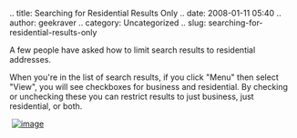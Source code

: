 .. title: Searching for Residential Results Only
.. date: 2008-01-11 05:40
.. author: geekraver
.. category: Uncategorized
.. slug: searching-for-residential-results-only

A few people have asked how to limit search results to residential
addresses.

When you're in the list of search results, if you click "Menu" then
select "View", you will see checkboxes for business and residential. By
checking or unchecking these you can restrict results to just business,
just residential, or both.

 [![image](http://blufiles.storage.msn.com/y1pAcgpTMaaCBtS-Yf6VnbZZ3P_sQ0i5Lwu2Y7hquvsQ8uMCLKkl08fOJ_RxGi_f355_pahRXlRDMM?PARTNER=WRITER)](http://blufiles.storage.msn.com/y1pAcgpTMaaCBvgdyDaqejFnLG8IZt5zvsO69vV3gS4Y-AnW6R4rb8eCoJi39LTny4MeMEhKw9NmC8?PARTNER=WRITER)